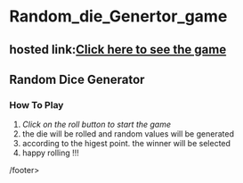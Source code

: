 # Random_die_Genertor_game
<h2>hosted link:<a href="https://randomdiegeneratorvaithi.on.drv.tw/www.randomdie.game/dicee.html">Click here to see the game</a></h2>
<div class="headder">
<h2 class="heading">Random Dice Generator</h2>
</div>
 <footer class="footer">
  <h3><b>How To Play</b></h3>
  <ol>
    <li><i>Click on the roll button to start the game</i></li>
    <li>the die will be rolled and random values will be generated</li>
    <li>according to the higest point. the winner will be selected</li>
    <li>happy rolling !!!</li>
  </ol>
/footer>

